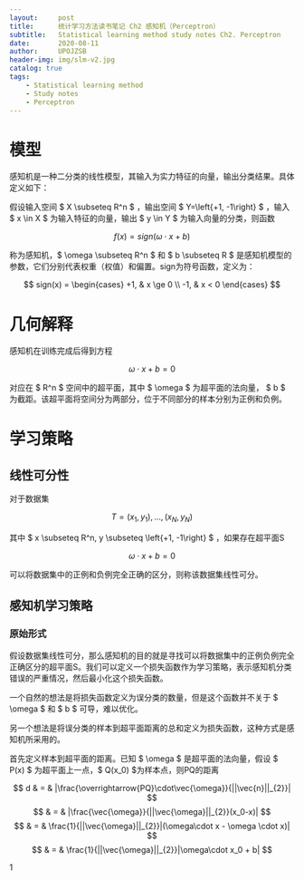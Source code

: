 ```yaml
---
layout:     post
title:      统计学习方法读书笔记 Ch2 感知机（Perceptron）
subtitle:   Statistical learning method study notes Ch2. Perceptron
date:       2020-08-11
author:     UPOJZSB
header-img: img/slm-v2.jpg
catalog: true
tags:
    - Statistical learning method
    - Study notes
    - Perceptron
---
```


# 模型

感知机是一种二分类的线性模型，其输入为实力特征的向量，输出分类结果。具体定义如下：

假设输入空间 $ X \subseteq R^n $ ，输出空间 $ Y=\left\{+1, -1\right\} $ ，输入 $ x \in X $ 为输入特征的向量，输出 $ y \in Y $ 为输入向量的分类，则函数

$$
f(x)=sign( \omega \cdot x+b)
$$

称为感知机，$ \omega \subseteq R^n $ 和 $ b \subseteq R $ 是感知机模型的参数，它们分别代表权重（权值）和偏置。sign为符号函数，定义为：

$$
sign(x) =
\begin{cases}
+1, & x \ge 0 \\
-1, & x < 0
\end{cases}
$$

# 几何解释

感知机在训练完成后得到方程

$$
\omega\cdot x +b = 0
$$

对应在 $ R^n $ 空间中的超平面，其中 $ \omega $ 为超平面的法向量， $ b $ 为截距。该超平面将空间分为两部分，位于不同部分的样本分别为正例和负例。

# 学习策略

## 线性可分性

对于数据集

$$
T={(x_1, y_1), ..., (x_N, y_N)}
$$

其中 $ x \subseteq R^n, y \subseteq \left\{+1, -1\right\} $ ，如果存在超平面S

$$
\omega\cdot x + b = 0
$$

可以将数据集中的正例和负例完全正确的区分，则称该数据集线性可分。

## 感知机学习策略

### 原始形式

假设数据集线性可分，那么感知机的目的就是寻找可以将数据集中的正例负例完全正确区分的超平面S。我们可以定义一个损失函数作为学习策略，表示感知机分类错误的严重情况，然后最小化这个损失函数。

一个自然的想法是将损失函数定义为误分类的数量，但是这个函数并不关于 $ \omega $ 和 $ b $ 可导，难以优化。

另一个想法是将误分类的样本到超平面距离的总和定义为损失函数，这种方式是感知机所采用的。

首先定义样本到超平面的距离。已知 $ \omega $ 是超平面的法向量，假设 $ P(x) $ 为超平面上一点，$ Q(x_0) $为样本点，则PQ的距离

$$
d & = & |\frac{\overrightarrow{PQ}\cdot\vec{\omega}}{||\vec{n}||_{2}}|
$$
$$
 & = & |\frac{\vec{\omega}}{||\vec{\omega}||_{2}}(x_0-x)|
$$
$$
 & = & \frac{1}{||\vec{\omega}||_{2}}|(\omega\cdot x - \omega \cdot x)|
$$
$$
 & = & \frac{1}{||\vec{\omega}||_{2}}|\omega\cdot x_0 + b|
$$

1
